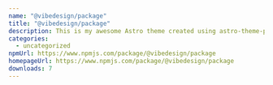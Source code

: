 ```yaml
---
name: "@vibedesign/package"
title: "@vibedesign/package"
description: This is my awesome Astro theme created using astro-theme-provider!
categories:
  - uncategorized
npmUrl: https://www.npmjs.com/package/@vibedesign/package
homepageUrl: https://www.npmjs.com/package/@vibedesign/package
downloads: 7
---
```

